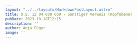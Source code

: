 ```yaml
---
layout: "../../layouts/MarkdownPostLayout.astro"
title: D.E. 12 04 000 000 - Sonstiger Verweis (Kopfebene)
pubDate: 2023-10-18T12:15
description: ''
author: Anja Füger
image: ''
---
```


